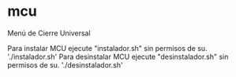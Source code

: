 # mcu
Menú de Cierre Universal

Para instalar MCU ejecute "instalador.sh" sin permisos de su. './instalador.sh'
Para desinstalar MCU ejecute "desinstalador.sh" sin permisos de su. './desinstalador.sh'
